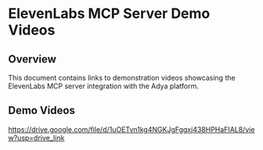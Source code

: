 # ElevenLabs MCP Server Demo Videos

## Overview
This document contains links to demonstration videos showcasing the ElevenLabs MCP server integration with the Adya platform.

## Demo Videos

https://drive.google.com/file/d/1uOETvn1kg4NGKJgFggxj438HPHaFIAL8/view?usp=drive_link